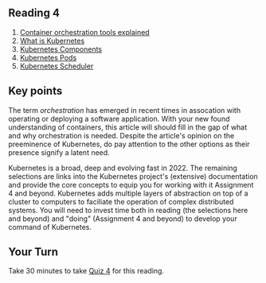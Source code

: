 ## Reading 4

1. [Container orchestration tools explained](https://dev.to/sarmadsaleem/container-orchestration-tools-explained-1c4i)
2. [What is Kubernetes](https://kubernetes.io/docs/concepts/overview/what-is-kubernetes/)
3. [Kubernetes Components](https://kubernetes.io/docs/concepts/overview/components/)
4. [Kubernetes Pods](https://kubernetes.io/docs/concepts/workloads/pods/)
4. [Kubernetes Scheduler](https://kubernetes.io/docs/concepts/scheduling-eviction/kube-scheduler/)

## Key points
 
  The term _orchestration_ has emerged in recent times in assocation with operating or deploying a software application. With your new found understanding of containers, this article will should fill in the gap of what and why orchestration is needed. Despite the article's opinion on the preeminence of Kubernetes,
  do pay attention to the other options as their presence signify a latent need.

  Kubernetes is a broad, deep and evolving fast in 2022. The remaining selections are links into the Kubernetes project's (extensive) documentation and provide the core concepts to equip you for working with it Assignment 4 and beyond. Kubernetes adds multiple layers of abstraction on top of a cluster to computers to faciliate the operation of complex distributed systems. You will need to invest time both in reading (the selections here and beyond) and "doing" (Assignment 4 and beyond) to develop your command of Kubernetes.

## Your Turn

   Take 30 minutes to take [Quiz 4](https://coursys.sfu.ca/2022sp-cmpt-756-g1/+r4/) for this reading. 

